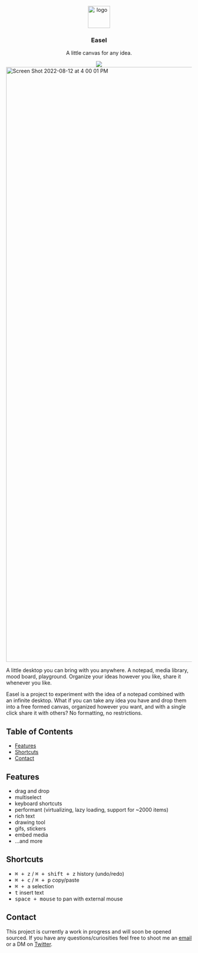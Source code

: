 <p align="center">
  <img src="https://user-images.githubusercontent.com/12195101/184439234-2b3caa04-6e14-4d68-9ce3-2441680f50eb.png" alt="logo" width="60" />
</p>

<h3 align="center">Easel</h3>
<p align="center">A little canvas for any idea.</p>

<div align="center">
  <a href="https://twitter.com/intent/tweet?text=Easel,+a+little+canvas+for+anything:&url=https%3A%2F%2Fgoeasel.app">
    <img src="https://badgen.net/badge/Share/tweet?icon=twitter"/>
  </a>
</div>

<img width="1616" alt="Screen Shot 2022-08-12 at 4 00 01 PM" src="https://user-images.githubusercontent.com/12195101/184433923-b6b7a4b0-00c4-46e3-b0fa-22e0bdf736be.png">

<p>A little desktop you can bring with you anywhere. A notepad, media library, mood board, playground. Organize your ideas however you like, share it whenever you like.</p>

<p>Easel is a project to experiment with the idea of a notepad combined with an infinite desktop. What if you can take any idea you have and drop them into a free formed canvas, organized however you want, and with a single click share it with others? No formatting, no restrictions.</p>

## Table of Contents
- [Features](#features)
- [Shortcuts](#shortcuts)
- [Contact](#contact)

## Features

- drag and drop
- multiselect
- keyboard shortcuts
- performant (virtualizing, lazy loading, support for ~2000 items)
- rich text
- drawing tool
- gifs, stickers
- embed media
- …and more

## Shortcuts

- <kbd>⌘ + z</kbd> / <kbd>⌘ + shift + z</kbd> history (undo/redo)
- <kbd>⌘ + c</kbd> / <kbd>⌘ + p</kbd> copy/paste
- <kbd>⌘ + a</kbd> selection
- <kbd>t</kbd> insert text
- <kbd>space + mouse</kbd> to pan with external mouse

## Contact

This project is currently a work in progress and will soon be opened sourced. If you have any questions/curiosities feel free to shoot me an [email](mailto:timchang@hey.com) or a DM on [Twitter](https://twitter.com/timcchang). 

